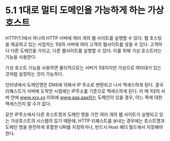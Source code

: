 # 5.1 1대로 멀티 도메인을 가능하게 하는 가상 호스트

HTTP/1.1에서 하나의 HTTP 서버에 여러 개의 웹 사이트를 실행할 수 있다. 웹 호스팅을 제공하고 있는 사업자는 1대의 서버에 여러 고객의 웹사이트를 넣을 수 있다. 고객마다 다른 도메인을 가지고, 다른 웹사이트를 실행할 수 있다. 이를 위해 가상 호스트라는 기능을 사용한다.

가상 호스트 기능을 사용하면 물리적으로는 서버가 1대이지만 가상으로 여러대가 있는 것처럼 설정하는 것이 가능하다.

인터넷에서 도메인명은 DNS에 의해서 IP 주소로 변환되고 나서 액세스하게 된다. 결국 리퀘스트가 서버에 도착한 시점에는 IP주소를 기준으로 액세스하게 된다. 이 때 1대의 서버 안에 www.xxx.xx 이외에 www.aaa.aaa라는 도메인이 있을 경우, 어느 쪽에 대한 액세스인지 알 수가 없다.

같은 IP주소에서 다른 호스트명과 도메인 명을 가진 여러 개의 웹 사이트가 실행되고 있는 가상호스트의 시스템이 있기 때문에, HTTP 리퀘스트를 보내는 경우에는 호스트명과 도메인 명을 완전하게 포함한 URI를 지정하거나, 반드시 Host 헤더 필드에서 지정해야 한다.

